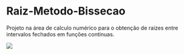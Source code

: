 # Raiz-Metodo-Bissecao
Projeto na área de calculo numérico para o obtenção de raizes entre intervalos fechados em funções continuas.

![](https://github.com/FelipeFFerreira/Metodo-Bisseccao/blob/master/imgApresentacao.png "")

